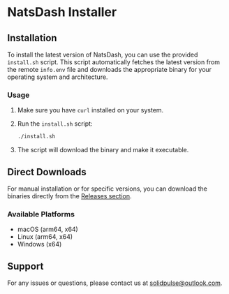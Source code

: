 # NatsDash Installer

## Installation

To install the latest version of NatsDash, you can use the provided `install.sh` script. This script automatically fetches the latest version from the remote `info.env` file and downloads the appropriate binary for your operating system and architecture.

### Usage

1. Make sure you have `curl` installed on your system.
2. Run the `install.sh` script:

   ```bash
   ./install.sh
   ```

3. The script will download the binary and make it executable.

## Direct Downloads

For manual installation or for specific versions, you can download the binaries directly from the [Releases section](https://github.com/solidpulse/natsdash/releases).

### Available Platforms

- macOS (arm64, x64)
- Linux (arm64, x64)
- Windows (x64)

## Support

For any issues or questions, please contact us at solidpulse@outlook.com.
